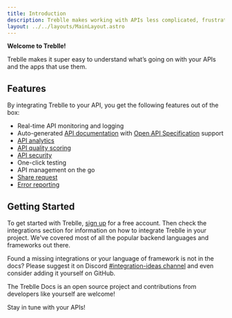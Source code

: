 ```yaml
---
title: Introduction
description: Treblle makes working with APIs less complicated, frustrating and confusing. With Treblle you can monitor and observe the actual real-world usage of your APIs.
layout: ../../layouts/MainLayout.astro
---
```


**Welcome to Treblle!**

Treblle makes it super easy to understand what’s going on with your APIs and the apps that use them.

## Features

By integrating Treblle to your API, you get the following features out of the box:

- Real-time API monitoring and logging
- Auto-generated [API documentation](/en/dashboard/api-documentation) with <a href="https://swagger.io/specification/" target="_blank">Open API Specification</a> support
- [API analytics](/en/dashboard/api-analytics)
- [API quality scoring](/en/dashboard/api-score)
- [API security](/en/dashboard/api-security)
- One-click testing
- API management on the go
- [Share request](/en/dashboard/requests#share-request)
- [Error reporting](/en/dashboard/problems)

## Getting Started

To get started with Treblle, <a href="https://app.treblle.com/register" target="_blank">sign up</a> for a free account. Then check the integrations section for information on how to integrate Treblle in your project. We've covered most of all the popular backend languages and frameworks out there.

Found a missing integrations or your language of framework is not in the docs? Please suggest it on Discord <a href="https://app.treblle.com/chat">#integration-ideas channel</a> and even consider adding it yourself on GitHub.

The Treblle Docs is an open source project and contributions from developers like yourself are welcome!

Stay in tune with your APIs!
